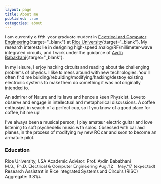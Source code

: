 ```yaml
---
layout: page
title: About me
published: true
categories: about
---
```


I am currently a fifth-year graduate student in [Electrical and Computer Engineering](http://ece.rice.edu){:target="_blank"} at [Rice University](http://rice.edu){:target="_blank"}. My research interests lie in designing high-speed analog/RF/millimeter-wave integrated circuits, and I work under the guidance of [Aydin Babakhani](http://ece.rice.edu/~ab28/){:target="_blank"}.

In my leisure, I enjoy hacking circuits and reading about the challenging problems of physics. I like to mess around with new technologies. You'll often find me building/rebuilding/modifying/hacking/destroy existing electronic systems to make them do something it was not originally intended to. 

An admirer of Nature and its laws and hence a keen Physicist. Love to observe and engage in intellectual and metaphorical discussions. A coffee enthusiast in search of a perfect cup, so if you know of a good place for coffee, hit me up!

I've always been a musical person; I play amateur electric guitar and love listening to soft psychedelic music with solos. Obsessed with car and planes, in the process of modifying my new RC car and soon to become an armature pilot.

### Education

Rice University, USA												Academic Advisor: Prof. Aydin Babakhani<br>
M.S., Ph.D. Electrical & Computer Engineering						Aug.’12 – May.’17 (expected)<br>
Research Assistant in Rice Integrated Systems and Circuits (RISC)	Aggregate: 3.81/4<br>

